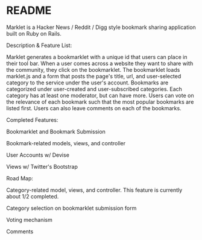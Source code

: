 # README

Marklet is a Hacker News / Reddit / Digg style bookmark sharing application built on Ruby on Rails. 

Description & Feature List: 

Marklet generates a bookmarklet with a unique id that users can place in their tool bar. When a user comes across a website they want to share with the community, they click on the bookmarklet. The bookmarklet loads marklet.js and a form that posts the page's title, url, and user-selected category to the service under the user's account. Bookmarks are categorized under user-created and user-subscribed categories. Each category has at least one moderator, but can have more. Users can vote on the relevance of each bookmark such that the most popular bookmarks are listed first. Users can also leave comments on each of the bookmarks. 

Completed Features: 

Bookmarklet and Bookmark Submission

Bookmark-related models, views, and controller

User Accounts w/ Devise

Views w/ Twitter's Bootstrap

Road Map: 

Category-related model, views, and controller. This feature is currently about 1/2 completed. 

Category selection on bookmarklet submission form

Voting mechanism

Comments 